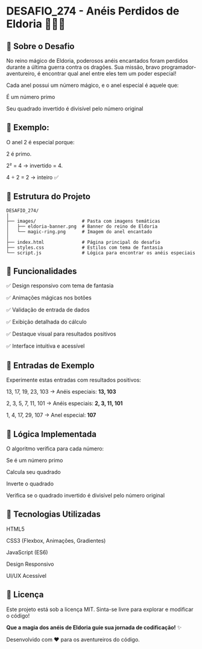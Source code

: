 # DESAFIO_274 - Anéis Perdidos de Eldoria 🧙‍♂️✨



## 🏰 Sobre o Desafio

No reino mágico de Eldoria, poderosos anéis encantados foram perdidos durante a última guerra contra os dragões. Sua missão, bravo programador-aventureiro, é encontrar qual anel entre eles tem um poder especial!

Cada anel possui um número mágico, e o anel especial é aquele que:

É um número primo

Seu quadrado invertido é divisível pelo número original

## 🧪 Exemplo:

O anel 2 é especial porque:

2 é primo.

2² = 4 → invertido = 4.

4 ÷ 2 = 2 → inteiro ✅


## 📁 Estrutura do Projeto

```
DESAFIO_274/
│
├── images/                 # Pasta com imagens temáticas
│   ├── eldoria-banner.png  # Banner do reino de Eldoria
│   └── magic-ring.png      # Imagem do anel encantado
│
├── index.html              # Página principal do desafio
├── styles.css              # Estilos com tema de fantasia
└── script.js               # Lógica para encontrar os anéis especiais

```

## 🎨 Funcionalidades

✅ Design responsivo com tema de fantasia

✅ Animações mágicas nos botões

✅ Validação de entrada de dados

✅ Exibição detalhada do cálculo

✅ Destaque visual para resultados positivos

✅ Interface intuitiva e acessível


## 🔮 Entradas de Exemplo

Experimente estas entradas com resultados positivos:

 13, 17, 19, 23, 103 → Anéis especiais: **13, 103**

2, 3, 5, 7, 11, 101 → Anéis especiais: **2, 3, 11, 101**

1, 4, 17, 29, 107 → Anel especial: **107**

## 🧠 Lógica Implementada

O algoritmo verifica para cada número:

Se é um número primo

Calcula seu quadrado

Inverte o quadrado

Verifica se o quadrado invertido é divisível pelo número original

## 🌟 Tecnologias Utilizadas

HTML5

CSS3 (Flexbox, Animações, Gradientes)

JavaScript (ES6)

Design Responsivo

UI/UX Acessível

## 📜 Licença
Este projeto está sob a licença MIT. Sinta-se livre para explorar e modificar o código!

**Que a magia dos anéis de Eldoria guie sua jornada de codificação!** ✨ 


Desenvolvido com ♥ para os aventureiros do código.
